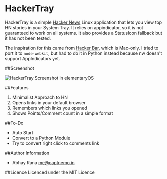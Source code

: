 HackerTray
==========

HackerTray is a simple [Hacker News](https://news.ycombinator.com/) Linux application
that lets you view top HN stories in your System Tray. It relies on appindicator, so
it is not guaranteed to work on all systems. It also provides a StatusIcon fallback 
but it has not been tested.

The inspiration for this came from [Hacker Bar](http://hackerbarapp.com), which is 
Mac-only. I tried to port it to `node-webkit`, but had to do it in Python instead
because nw doesn't support AppIndicators yet.

##Screenshot

![HackerTray Screenshot in elementaryOS](http://i.imgur.com/63l3qXV.png)

##Features
1. Minimalist Approach to HN
2. Opens links in your default browser
3. Remembers which links you opened
4. Shows Points/Comment count in a simple format

##To-Do
- Auto Start
- Convert to a Python Module
- Try to convert right click to comments link

##Author Information
- Abhay Rana <me@captnemo.in>

##Licence
Licenced under the MIT Licence